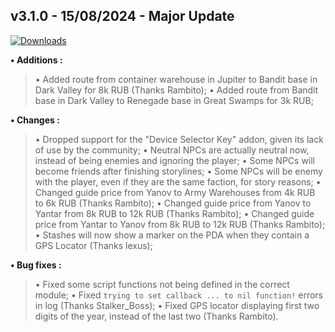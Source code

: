 ## **v3.1.0 - 15/08/2024 - Major Update**

[![Downloads](https://img.shields.io/github/downloads/nltp-ashes/Western-Goods/v3.1.0/total?label=Downloads)]()

**• Additions :**
> • Added route from container warehouse in Jupiter to Bandit base in Dark Valley for 8k RUB (Thanks Rambito);
> • Added route from Bandit base in Dark Valley to Renegade base in Great Swamps for 3k RUB;

**• Changes :**
> • Dropped support for the "Device Selector Key" addon, given its lack of use by the community;
> • Neutral NPCs are actually neutral now, instead of being enemies and ignoring the player;
> • Some NPCs will become friends after finishing storylines;
> • Some NPCs will be enemy with the player, even if they are the same faction, for story reasons;
> • Changed guide price from Yanov to Army Warehouses from 4k RUB to 6k RUB (Thanks Rambito);
> • Changed guide price from Yanov to Yantar from 8k RUB to 12k RUB (Thanks Rambito);
> • Changed guide price from Yantar to Yanov from 8k RUB to 12k RUB (Thanks Rambito);
> • Stashes will now show a marker on the PDA when they contain a GPS Locator (Thanks lexus);

**• Bug fixes :**
> • Fixed some script functions not being defined in the correct module;
> • Fixed `trying to set callback ... to nil function!` errors in log (Thanks Stalker_Boss);
> • Fixed GPS locator displaying first two digits of the year, instead of the last two (Thanks Rambito).